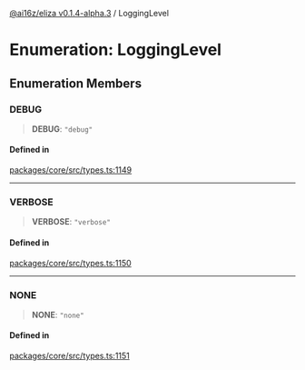 [@ai16z/eliza v0.1.4-alpha.3](../index.md) / LoggingLevel

# Enumeration: LoggingLevel

## Enumeration Members

### DEBUG

> **DEBUG**: `"debug"`

#### Defined in

[packages/core/src/types.ts:1149](https://github.com/fomoTon/eliza/blob/main/packages/core/src/types.ts#L1149)

***

### VERBOSE

> **VERBOSE**: `"verbose"`

#### Defined in

[packages/core/src/types.ts:1150](https://github.com/fomoTon/eliza/blob/main/packages/core/src/types.ts#L1150)

***

### NONE

> **NONE**: `"none"`

#### Defined in

[packages/core/src/types.ts:1151](https://github.com/fomoTon/eliza/blob/main/packages/core/src/types.ts#L1151)
